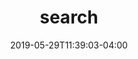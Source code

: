 ---
layout: search
title: "search"
date: 2019-05-29T11:39:03-04:00
modified:
tags: []
image:
  feature:
  teaser:
---